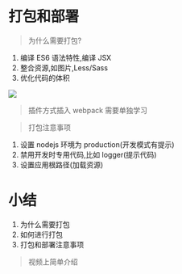 # 打包和部署
> 为什么需要打包?
1. 编译 ES6 语法特性,编译 JSX
2. 整合资源,如图片,Less/Sass
3. 优化代码的体积

![](http://ww1.sinaimg.cn/large/006rAlqhly1g0ncja42v7j30g508lwgn.jpg)
> 插件方式插入 webpack 需要单独学习

> 打包注意事项
1. 设置 nodejs 环境为 production(开发模式有提示)
2. 禁用开发时专用代码,比如 logger(提示代码)
3. 设置应用根路径(加载资源)

# 小结
1. 为什么需要打包
2. 如何进行打包
3. 打包和部署注意事项

> 视频上简单介绍
